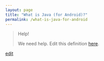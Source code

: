 ```yaml
---
layout: page
title: "What is Java (for Android)?"
permalink: /what-is-java-for-android
---
```


> Help! 
> 
> We need help. Edit this definition <a href="https://github.com/and-digital/tech-definitions/blog/master/definitions/mobile/java-for-android.md">here</a>.

<p class="edit-term"><a href="https://github.com/and-digital/tech-definitions/blog/master/definitions/mobile/java-for-android.md">edit</a></p>
